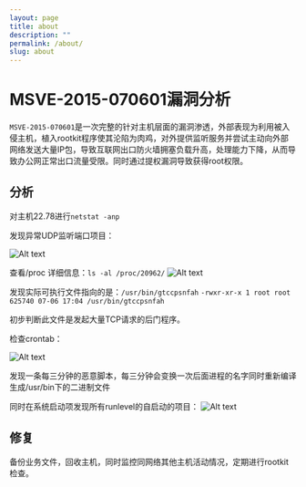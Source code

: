 ```yaml
---
layout: page
title: about
description: ""
permalink: /about/
slug: about
---
```


# MSVE-2015-070601漏洞分析

`MSVE-2015-070601`是一次完整的针对主机层面的漏洞渗透，外部表现为利用被入侵主机，植入rootkit程序使其沦陷为肉鸡，对外提供监听服务并尝试主动向外部网络发送大量IP包，导致互联网出口防火墙拥塞负载升高，处理能力下降，从而导致办公网正常出口流量受限。同时通过提权漏洞导致获得root权限。

## 分析
对主机22.78进行`netstat -anp`

发现异常UDP监听端口项目：

![Alt text](./1436230280022.png)

查看/proc 详细信息：`ls -al /proc/20962/`
![Alt text](./1436230335390.png)

发现实际可执行文件指向的是：`/usr/bin/gtccpsnfah`
`-rwxr-xr-x 1 root root 625740 07-06 17:04 /usr/bin/gtccpsnfah`

初步判断此文件是发起大量TCP请求的后门程序。

检查crontab：

![Alt text](./1436230512214.png)

发现一条每三分钟的恶意脚本，每三分钟会变换一次后面进程的名字同时重新编译生成/usr/bin下的二进制文件

同时在系统启动项发现所有runlevel的自启动的项目：
![Alt text](./1436230767035.png)




## 修复
备份业务文件，回收主机，同时监控同网络其他主机活动情况，定期进行rootkit检查。

